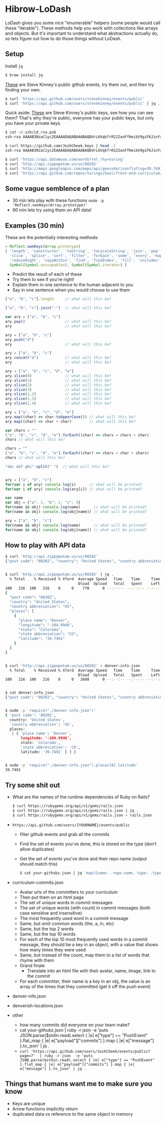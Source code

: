 Hibrow-LoDash
=============

LoDash gives you some nice "enumerable" helpers (some people would call these "iterable").
These methods help you work with collections like arrays and objects.
But it's important to understand what abstractions actually do,
so lets figure out how to do those things without LoDash.


Setup
-----

Install `jq`

```sh
$ brew install jq
```

[These](https://api.github.com/users/stevekinney/events/public)
are Steve Kinney's public github events, try them out, and then try finding your own.

```sh
$ curl 'https://api.github.com/users/stevekinney/events/public'
$ curl 'https://api.github.com/users/stevekinney/events/public' | jq .
```

Quick aside: [These](https://github.com/stevekinney.keys) are Steve Kinney's public keys,
see how you can see them? That's why they're public, everyone has your public keys,
but only you have your private keys.

```sh
$ cat ~/.ssh/id_rsa.pub
ssh-rsa AAAAB3NzaC1yc2EAAAADAQABAAABAQDdrL6VqkfrR222anFfHeibV9giF6JinYadCWZAgKH85J4SdJ+YopVbw4bB1MSKuu0+GomN7xyEcG13Fd9a9nlIkPkxoLFJC7tDA6gH6aRmoNX+pRwgX5nu2EA09PCgRQfnX+AXivYi5eDU3s0Sp8qLi/lTEouN/sJKDC1OOHAXOj46HxBk5NyoDBVINSpvGBjvhVJURRd0YOVZdi1Oe8A9fuTLWB8aT/xFucP62EN4YFq5wzSrj//xrVo3dJXCMssNaPBL2p2I32dlXMmGWdtlFHnLQsyEZrSg7jCPOBMEJ9aAHigl/cj77sdc7vtBFz3clb6x5c6zhmYGZgESfzr9 josh.cheek@gmail.com

$ curl https://github.com/JoshCheek.keys | head -1
ssh-rsa AAAAB3NzaC1yc2EAAAADAQABAAABAQDdrL6VqkfrR222anFfHeibV9giF6JinYadCWZAgKH85J4SdJ+YopVbw4bB1MSKuu0+GomN7xyEcG13Fd9a9nlIkPkxoLFJC7tDA6gH6aRmoNX+pRwgX5nu2EA09PCgRQfnX+AXivYi5eDU3s0Sp8qLi/lTEouN/sJKDC1OOHAXOj46HxBk5NyoDBVINSpvGBjvhVJURRd0YOVZdi1Oe8A9fuTLWB8aT/xFucP62EN4YFq5wzSrj//xrVo3dJXCMssNaPBL2p2I32dlXMmGWdtlFHnLQsyEZrSg7jCPOBMEJ9aAHigl/cj77sdc7vtBFz3clb6x5c6zhmYGZgESfzr9
```

```sh
$ curl 'https://api.datamuse.com/words?rel_rhy=turing'                             > words-that-rhyme-with-turing.json
$ curl 'http://api.zippopotam.us/us/80202'                                         > denver-info.json
$ curl 'http://maps.googleapis.com/maps/api/geocode/json?latlng=39.7491,-104.9946' > denverish-locations.json
$ curl 'https://api.github.com/repos/turingschool/front-end-curriculum/commits'    > curriculum-commits.json
```

Some vague semblence of a plan
------------------------------

* 30 min lets play with these functions
  `node -p 'Reflect.ownKeys(Array.prototype)'`
* 90 min lets try using them on API data!

Examples (30 min)
-----------------

These are the potentially interesting methods:

```javascript
> Reflect.ownKeys(Array.prototype)
[ 'length', 'constructor', 'toString', 'toLocaleString', 'join', 'pop', 'push', 'reverse', 'shift', 'unshift',
  'slice', 'splice', 'sort', 'filter', 'forEach', 'some', 'every', 'map', 'indexOf', 'lastIndexOf', 'reduce',
  'reduceRight', 'copyWithin', 'find', 'findIndex', 'fill', 'includes', 'entries', 'keys', 'concat',
  Symbol(Symbol.unscopables), Symbol(Symbol.iterator) ]
```

* Predict the result of each of these
* Try them to see if you're right!
* Explain them in one sentence to the human adjacent to you
* Say in one sentence when you would choose to use them

```javascript
["a", "b", "c"].length     // what will this be?

["a", "b", "c"].join("-")  // what will this be?

var ary = ["a", "b", "c"]
ary.pop()                  // what will this be?
ary                        // what will this be?

ary = ["a", "b", "c"]
ary.push("d")
ary                        // what will this be?

ary = ["a", "b", "c"]
ary.concat("d")            // what will this be?
ary                        // what will this be?

ary = ["a", "b", "c", "d", "e"]
ary.slice(0)               // what will this be?
ary.slice(1)               // what will this be?
ary.slice(2)               // what will this be?
ary.slice(3)               // what will this be?
ary.slice(1,2)             // what will this be?
ary.slice(1,3)             // what will this be?
ary.slice(2,4)             // what will this be?

ary = ["a", "b", "c", "d", "e"]
ary.map((char) => char.toUpperCase()) // what will this be?
ary.map((char) => char + char)        // what will this be?

var chars = ""
["a", "b", "c", "d", "e"].forEach((char) => chars = chars + char)
chars // what will this be?

chars = ""
["a", "b", "c", "d", "e"].forEach((char) => chars = char + chars)
chars // what will this be?

"abc def ghi".split(" ")  // what will this be?


ary = ["a", "b", "c"]
for(var i of ary) console.log(i)      // what will be printed?
for(var i of ary) console.log(ary[i]) // what will be printed?

var name
var obj = {"a": 1, "b": 2, "c": 3}
for(name in obj) console.log(name)      // what will be printed?
for(name in obj) console.log(obj[name]) // what will be printed?

ary = ["a", "b", "c"]
for(name in obj) console.log(name)      // what will be printed?
for(name in obj) console.log(obj[name]) // what will be printed?


```

How to play with API data
-------------------------

```sh
$ curl 'http://api.zippopotam.us/us/80202'
{"post code": "80202", "country": "United States", "country abbreviation": "US", "places": [{"place name": "Denver", "longitude": "-104.9946", "state": "Colorado", "state abbreviation": "CO", "latitude": "39.7491"}]}⏎                                       09:33 AM   ~/code/jsl/hibrow-lodash   master


$ curl 'http://api.zippopotam.us/us/80202' | jq .
  % Total    % Received % Xferd  Average Speed   Time    Time     Time  Current
                                 Dload  Upload   Total   Spent    Left  Speed
100   216  100   216    0     0    770      0 --:--:-- --:--:-- --:--:--   768
{
  "post code": "80202",
  "country": "United States",
  "country abbreviation": "US",
  "places": [
    {
      "place name": "Denver",
      "longitude": "-104.9946",
      "state": "Colorado",
      "state abbreviation": "CO",
      "latitude": "39.7491"
    }
  ]
}


$ curl 'http://api.zippopotam.us/us/80202' > denver-info.json
  % Total    % Received % Xferd  Average Speed   Time    Time     Time  Current
                                 Dload  Upload   Total   Spent    Left  Speed
100   216  100   216    0     0   2688      0 --:--:-- --:--:-- --:--:--  2700


$ cat denver-info.json
{"post code": "80202", "country": "United States", "country abbreviation": "US", "places": [{"place name": "Denver", "longitude": "-104.9946", "state": "Colorado", "state abbreviation": "CO", "latitude": "39.7491"}]}


$ node -p 'require("./denver-info.json")'
{ 'post code': '80202',
  country: 'United States',
  'country abbreviation': 'US',
  places:
   [ { 'place name': 'Denver',
       longitude: '-104.9946',
       state: 'Colorado',
       'state abbreviation': 'CO',
       latitude: '39.7491' } ] }


$ node -p 'require("./denver-info.json").places[0].latitude'
39.7491
```


Try some shit out
-----------------

* What are the names of the runtime dependencies of Ruby on Rails?

  ```sh
  $ curl https://rubygems.org/api/v1/gems/rails.json
  $ curl https://rubygems.org/api/v1/gems/rails.json | jq .
  $ curl https://rubygems.org/api/v1/gems/rails.json > rails.json
  ```
* `https://api.github.com/users/{YOURNAME}/events/public`
  * filter github events and grab all the commits
  * Find the set of events you've done, this is stored on the type (don't allow duplicates)
  * Get the set of events you've done and their repo name (output should match this)

    ```sh
    $ cat your-githubz.json | jq 'map({name: .repo.name, type: .type})'
    ```
* curriculum-commits.json
  * Avatar urls of the committers to your curriculum
  * Then put them on an html page
  * The set of unique words in commit messages
  * The set of unique words (with count) in commit messages (both case sensitive and insensitive)
  * The most frequently used word in a commit message
  * Same, but omit common words (the, a, in, etc)
  * Same, but the top 2 words
  * Same, but the top 10 words
  * For each of the top 10 most frequently used words in a commit message, they should be a key in an object, with a value that shows how many times they were used
  * Same, but instead of the count, map them to a list of words that rhyme with them
  * Grand finale
    * Translate into an html file with their avatar, name, image, link to the commit
  * For each committer, their name is a key in an obj, the value is an array of the times that they committed (get it off the push event)
* denver-info.json
* denverish-locations.json
* other
  * how many commits did everyone on your team make?
  * cat your-githubz.json | ruby -r json  -e 'puts JSON.parse($stdin.read).select { |e| e["type"] == "PushEvent" }.flat_map { |e| e["payload"]["commits"] }.map { |e| e["message"] }.to_json' |  jq .
  * `curl 'https://api.github.com/users/JoshCheek/events/public?page=7'  | ruby -r json  -e 'puts JSON.parse($stdin.read).select { |e| e["type"] == "PushEvent" }.flat_map { |e| e["payload"]["commits"] }.map { |e| e["message"] }.to_json' | jq .`

Things that humans want me to make sure you know
------------------------------------------------

* Keys are unique
* Arrow functions implicitly return
* duplicated data vs reference to the same object in memory
